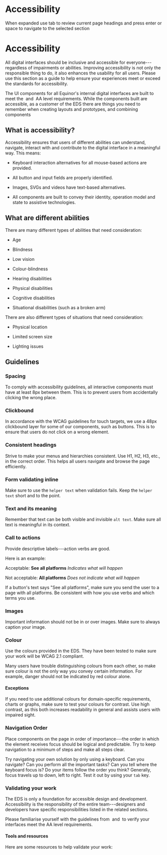 # Accessibility

When expanded use tab to review current page headings and press enter or space to navigate to the selected section

# Accessibility

  

All digital interfaces should be inclusive and accessible for everyone---regardless of impairments or abilities. Improving accessibility is not only the responsible thing to do, it also enhances the usability for all users. Please use this section as a guide to help ensure your experiences meet or exceed the standards for accessibility.

The UI components for all Equinor's internal digital interfaces are built to meet the  and  AA level requirements. While the components built are accessible, as a customer of the EDS there are things you need to remember when creating layouts and prototypes, and combining components

## What is accessibility?

Accessibility ensures that users of different abilities can understand, navigate, interact with and contribute to the digital interface in a meaningful way. This means:

-   Keyboard interaction alternatives for all mouse-based actions are provided.
    
-   All button and input fields are properly identified.
    
-   Images, SVGs and videos have text-based alternatives.
    
-   All components are built to convey their identity, operation model and state to assistive technologies.
    

## What are different abilities

There are many different types of abilities that need consideration:

-   Age
    
-   Blindness
    
-   Low vision
    
-   Colour-blindness
    
-   Hearing disabilities
    
-   Physical disabilities
    
-   Cognitive disabilities
    
-   Situational disabilities (such as a broken arm)
    

There are also different types of situations that need consideration:

-   Physical location
    
-   Limited screen size
    
-   Lighting issues
    

## Guidelines

### Spacing

To comply with accessibility guidelines, all interactive components must have at least 8px between them. This is to prevent users from accidentally clicking the wrong place.

### Clickbound

In accordance with the WCAG guidelines for touch targets, we use a 48px clickbound layer for some of our components, such as buttons. This is to ensure that users do not click on a wrong element.

### Consistent headings

Strive to make your menus and hierarchies consistent. Use H1, H2, H3, etc., in the correct order. This helps all users navigate and browse the page efficiently.

### Form validating inline

Make sure to use the `helper text` when validation fails. Keep the `helper text` short and to the point.

### Text and its meaning

Remember that text can be both visible and invisible `alt text`. Make sure all text is meaningful in its context.

### Call to actions

Provide descriptive labels---action verbs are good.

Here is an example:

Acceptable: **See all platforms** _Indicates what will happen_

Not acceptable: **All platforms** _Does not indicate what will happen_

If a button's text says "See all platforms", make sure you send the user to a page with all platforms. Be consistent with how you use verbs and which terms you use.

### Images

Important information should not be in or over images. Make sure to always caption your image.

### Colour

Use the colours provided in the EDS. They have been tested to make sure your work will be WCAG 2.1 compliant.

Many users have trouble distinguishing colours from each other, so make sure colour is not the only way you convey certain information. For example, danger should not be indicated by red colour alone.

#### Exceptions

If you need to use additional colours for domain-specific requirements, charts or graphs, make sure to test your colours for contrast. Use high contrast, as this both increases readability in general and assists users with impaired sight.

### Navigation Order

Place components on the page in order of importance---the order in which the element receives focus should be logical and predictable. Try to keep navigation to a minimum of steps and make all steps clear.

Try navigating your own solution by only using a keyboard. Can you navigate? Can you perform all the important tasks? Can you tell where the keyboard focus is? Do your items follow the order you think? Generally, focus travels up to down, left to right. Test it out by using your `tab` key.

### Validating your work

The EDS is only a foundation for accessible design and development. Accessibility is the responsibility of the entire team---designers and developers have specific responsibilities listed in the related sections.

Please familiarise yourself with the guidelines from  and  to verify your interfaces meet the AA level requirements.

#### Tools and resources

Here are some resources to help validate your work: